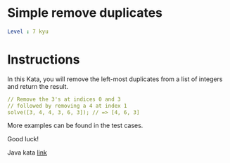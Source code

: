 # Simple remove duplicates

```yaml
Level : 7 kyu
```

# Instructions

In this Kata, you will remove the left-most duplicates from a list of integers and return the result.

```yaml
// Remove the 3's at indices 0 and 3
// followed by removing a 4 at index 1
solve([3, 4, 4, 3, 6, 3]); // => [4, 6, 3]
```

More examples can be found in the test cases.

Good luck!

Java kata [link](https://www.codewars.com/kata/5ba38ba180824a86850000f7/train/java)